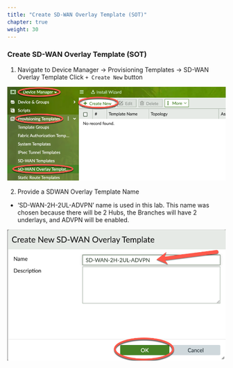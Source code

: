 ```yaml
---
title: "Create SD-WAN Overlay Template (SOT)"
chapter: true
weight: 30
---
```


### Create SD-WAN Overlay Template (SOT)


1. Navigate to Device Manager -> Provisioning Templates -> SD-WAN Overlay Template
Click ```+ Create New``` button

![Device Manager](d_mgr5.png)

2. Provide a SDWAN Overlay Template Name

  - ‘SD-WAN-2H-2UL-ADVPN’ name is used in this lab.  This name was chosen because there will be 2 Hubs, the Branches will have 2 underlays, and ADVPN will be enabled.

![Overlay Template](sot.png)